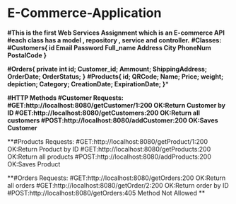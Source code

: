 # E-Commerce-Application
**#This is the first Web Services Assignment which is an E-commerce API**
**#each class has a model , repository , service and controller.**
**#Classes:**
**#Customers{
id
Email
Password
Full_name
Address
City
PhoneNum
PostalCode
    }**
    
**#Orders{
private int id;
Customer_id;
Ammount;
ShippingAddress;
OrderDate;
OrderStatus;
    }**
**#Products{
id;
QRCode;
Name;
Price;
weight;
depiction;
Category;
CreationDate;
ExpirationDate;
    }***
    
**#HTTP Methods
#Customer Requests:
#GET:http://localhost:8080/getCustomer/1:200 OK:Return Customer by ID
#GET:http://localhost:8080/getCustomers:200 OK:Return all customers
#POST:http://localhost:8080/addCustomer:200 OK:Saves Customer**

**#Products Requests:
#GET:http://localhost:8080/getProduct/1:200 OK:Return Product by ID
#GET:http://localhost:8080/getProducts:200 OK:Return all products
#POST:http://localhost:8080/addProducts:200 OK:Saves Product

**#Orders Requests:
#GET:http://localhost:8080/getOrders:200 OK:Return all orders
#GET:http://localhost:8080/getOrder/2:200 OK:Return order by ID
#POST:http://localhost:8080/getOrders:405 Method Not Allowed
**
